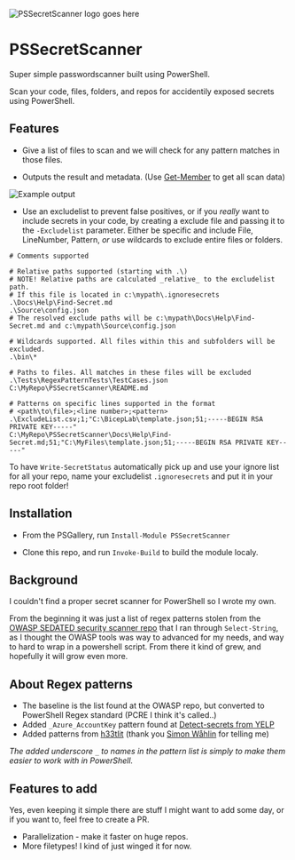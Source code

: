 ![PSSecretScanner logo goes here](./images/PSSecretScanner.png)

# PSSecretScanner

Super simple passwordscanner built using PowerShell.

Scan your code, files, folders, and repos for accidentily exposed secrets using PowerShell.

## Features

- Give a list of files to scan and we will check for any pattern matches in those files.

- Outputs the result and metadata. (Use [Get-Member](https://learn.microsoft.com/en-us/powershell/module/microsoft.powershell.utility/get-member?view=powershell-7.2) to get all scan data)

![Example output](./images/output.png)

- Use an excludelist to prevent false positives, or if you _really_ want to include secrets in your code, by creating a exclude file and passing it to the `-Excludelist` parameter. Either be specific and include File, LineNumber, Pattern, _or_ use wildcards to exclude entire files or folders.

```Text
# Comments supported

# Relative paths supported (starting with .\)
# NOTE! Relative paths are calculated _relative_ to the excludelist path.
# If this file is located in c:\mypath\.ignoresecrets
.\Docs\Help\Find-Secret.md
.\Source\config.json
# The resolved exclude paths will be c:\mypath\Docs\Help\Find-Secret.md and c:\mypath\Source\config.json

# Wildcards supported. All files within this and subfolders will be excluded.
.\bin\*

# Paths to files. All matches in these files will be excluded
.\Tests\RegexPatternTests\TestCases.json
C:\MyRepo\PSSecretScanner\README.md

# Patterns on specific lines supported in the format
# <path\to\file>;<line number>;<pattern>
.\ExcludeList.csv;1;"C:\BicepLab\template.json;51;-----BEGIN RSA PRIVATE KEY-----"
C:\MyRepo\PSSecretScanner\Docs\Help\Find-Secret.md;51;"C:\MyFiles\template.json;51;-----BEGIN RSA PRIVATE KEY-----"
```

To have `Write-SecretStatus` automatically pick up and use your ignore list for all your repo, name your excludelist `.ignoresecrets` and put it in your repo root folder!

## Installation

- From the PSGallery, run `Install-Module PSSecretScanner`

- Clone this repo, and run `Invoke-Build` to build the module localy.

## Background

I couldn't find a proper secret scanner for PowerShell so I wrote my own.

From the beginning it was just a list of regex patterns stolen from the [OWASP SEDATED security scanner repo](https://github.com/OWASP/SEDATED) that I ran through `Select-String`, as I thought the OWASP tools was way to advanced for my needs, and way to hard to wrap in a powershell script.
From there it kind of grew, and hopefully it will grow even more.

## About Regex patterns

- The baseline is the list found at the OWASP repo, but converted to PowerShell Regex standard (PCRE I think it's called..)
- Added `_Azure_AccountKey` pattern found at [Detect-secrets from YELP](https://github.com/Yelp/detect-secrets)
- Added patterns from [h33tlit](https://github.com/h33tlit/secret-regex-list#readme) (thank you [Simon Wåhlin](https://github.com/SimonWahlin/) for telling me)

_The added underscore `_` to names in the pattern list is simply to make them easier to work with in PowerShell._

## Features to add

Yes, even keeping it simple there are stuff I might want to add some day, or if you want to, feel free to create a PR.

- Parallelization - make it faster on huge repos.
- More filetypes! I kind of just winged it for now.
